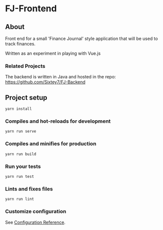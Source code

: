 # FJ-Frontend

## About
Front end for a small 'Finance Journal' style application that will be used to track finances.  

Written as an experiment in playing with Vue.js

### Related Projects
The backend is written in Java and hosted in the repo: https://github.com/Sixtey7/FJ-Backend

## Project setup
```
yarn install
```

### Compiles and hot-reloads for development
```
yarn run serve
```

### Compiles and minifies for production
```
yarn run build
```

### Run your tests
```
yarn run test
```

### Lints and fixes files
```
yarn run lint
```

### Customize configuration
See [Configuration Reference](https://cli.vuejs.org/config/).
